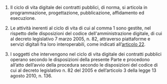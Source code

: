 1. Il ciclo di vita digitale dei contratti pubblici, di norma, si articola in programmazione, progettazione, pubblicazione, affidamento ed esecuzione.

2. Le attività inerenti al ciclo di vita di cui al comma 1 sono gestite, nel rispetto delle disposizioni del codice dell'amministrazione digitale, di cui al decreto legislativo 7 marzo 2005, n. 82, attraverso piattaforme e servizi digitali fra loro interoperabili, come indicati all’[articolo 22](/index.html?article=articolo-22&version=1). 
 
3. I soggetti che intervengono nel ciclo di vita digitale dei contratti pubblici operano secondo le disposizioni della presente Parte e procedono all’atto dell’avvio della procedura secondo le disposizioni del codice di cui al decreto legislativo n. 82 del 2005 e dell’articolo 3 della legge 13 agosto 2010, n. 136. 